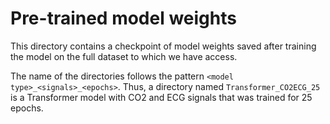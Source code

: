 # Pre-trained model weights

This directory contains a checkpoint of model weights saved after training the model on the full dataset to which we have access.

The name of the directories follows the pattern `<model type>_<signals>_<epochs>`.  Thus, a directory named `Transformer_CO2ECG_25` is a Transformer model with CO2 and ECG signals that was trained for 25 epochs.
